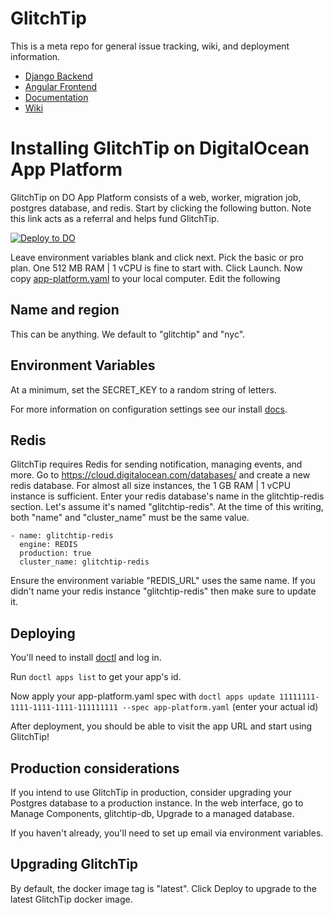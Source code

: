 # GlitchTip

This is a meta repo for general issue tracking, wiki, and deployment information.

- [Django Backend](https://gitlab.com/glitchtip/glitchtip-backend)
- [Angular Frontend](https://gitlab.com/glitchtip/glitchtip-frontend)
- [Documentation](https://glitchtip.com/documentation)
- [Wiki](https://gitlab.com/glitchtip/glitchtip/-/wikis/home) 

# Installing GlitchTip on DigitalOcean App Platform

GlitchTip on DO App Platform consists of a web, worker, migration job, postgres database, and redis. Start by clicking the following button. Note this link acts as a referral and helps fund GlitchTip.

[![Deploy to DO](https://www.deploytodo.com/do-btn-blue.svg)](https://cloud.digitalocean.com/apps/new?repo=https://gitlab.com/glitchtip/glitchtip/tree/master&refcode=7e90b8fb37f8)

Leave environment variables blank and click next. Pick the basic or pro plan. One 512 MB RAM | 1 vCPU is fine to start with. Click Launch. Now copy [app-platform.yaml](app-platform.yaml) to your local computer. Edit the following

## Name and region

This can be anything. We default to "glitchtip" and "nyc".

## Environment Variables

At a minimum, set the SECRET_KEY to a random string of letters.

For more information on configuration settings see our install [docs](https://glitchtip.com/documentation/install#Configuration).

## Redis

GlitchTip requires Redis for sending notification, managing events, and more. Go to https://cloud.digitalocean.com/databases/ and create a new redis database. For almost all size instances, the 1 GB RAM | 1 vCPU instance is sufficient. Enter your redis database's name in the glitchtip-redis section. Let's assume it's named "glitchtip-redis". At the time of this writing, both "name" and "cluster_name" must be the same value. 

```
- name: glitchtip-redis
  engine: REDIS
  production: true
  cluster_name: glitchtip-redis
```

Ensure the environment variable "REDIS_URL" uses the same name. If you didn't name your redis instance "glitchtip-redis" then make sure to update it.

## Deploying

You'll need to install [doctl](https://www.digitalocean.com/docs/apis-clis/doctl/how-to/install/) and log in. 

Run `doctl apps list` to get your app's id.

Now apply your app-platform.yaml spec with `doctl apps update 11111111-1111-1111-1111-111111111 --spec app-platform.yaml` (enter your actual id)

After deployment, you should be able to visit the app URL and start using GlitchTip!

## Production considerations

If you intend to use GlitchTip in production, consider upgrading your Postgres database to a production instance. In the web interface, go to Manage Components, glitchtip-db, Upgrade to a managed database.

If you haven't already, you'll need to set up email via environment variables. 

## Upgrading GlitchTip

By default, the docker image tag is "latest". Click Deploy to upgrade to the latest GlitchTip docker image.
